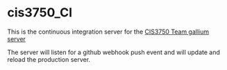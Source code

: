 # cis3750_CI
This is the continuous integration server for the [CIS3750 Team gallium server](https://github.com/MarshallAsch/CIS3750_backend)

The server will listen for a github webhook push event and will update and reload the production server.
